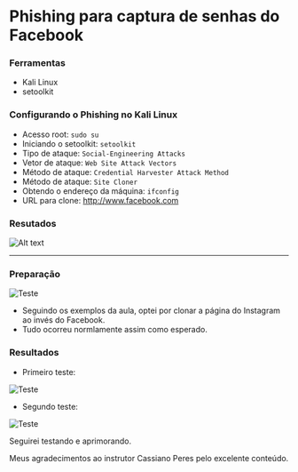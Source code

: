 # Phishing para captura de senhas do Facebook

### Ferramentas

- Kali Linux
- setoolkit

### Configurando o Phishing no Kali Linux

- Acesso root: ``` sudo su ```
- Iniciando o setoolkit: ``` setoolkit ```
- Tipo de ataque: ``` Social-Engineering Attacks ```
- Vetor de ataque: ``` Web Site Attack Vectors ```
- Método de ataque: ```Credential Harvester Attack Method ```
- Método de ataque: ``` Site Cloner ```
- Obtendo o endereço da máquina: ``` ifconfig ```
- URL para clone: http://www.facebook.com

### Resutados

![Alt text](./passwd.png "Optional title")

<hr>

### Preparação

<img src="https://i.imgur.com/miwKJ36.png" alt="Teste">

- Seguindo os exemplos da aula, optei por clonar a página do Instagram ao invés do Facebook.
- Tudo ocorreu normlamente assim como esperado.

### Resultados

- Primeiro teste:

<img src="https://i.imgur.com/Z7mBCwt.png" alt="Teste">

- Segundo teste:

<img src="https://i.imgur.com/l8Rprmx.png" alt="Teste">

Seguirei testando e aprimorando.

Meus agradecimentos ao instrutor Cassiano Peres pelo excelente conteúdo.
